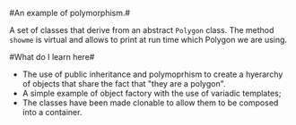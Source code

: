 #An example of polymorphism.#

A set of classes that derive from an abstract `Polygon` class. The method `showme` is virtual and allows to print  at run time which Polygon we are using.

#What do I learn here#
- The use of public inheritance and polymoprhism to create a hyerarchy of objects that share the fact that "they are a polygon".
- A simple example of object factory with the use of variadic templates;
- The classes have been made clonable to allow them to be composed into a container.